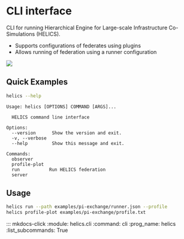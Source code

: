 # CLI interface

CLI for running Hierarchical Engine for Large-scale Infrastructure Co-Simulations (HELICS).

- Supports configurations of federates using plugins
- Allows running of federation using a runner configuration

![](https://user-images.githubusercontent.com/1813121/144665647-c95e653b-dbc6-410d-b653-2c7510294a76.png)

## Quick Examples

```bash
helics --help
```

```
Usage: helics [OPTIONS] COMMAND [ARGS]...

  HELICS command line interface

Options:
  --version      Show the version and exit.
  -v, --verbose
  --help         Show this message and exit.

Commands:
  observer
  profile-plot
  run           Run HELICS federation
  server
```

## Usage

```bash
helics run --path examples/pi-exchange/runner.json --profile
helics profile-plot examples/pi-exchange/profile.txt
```

::: mkdocs-click
    :module: helics.cli
    :command: cli
    :prog_name: helics
    :list_subcommands: True
